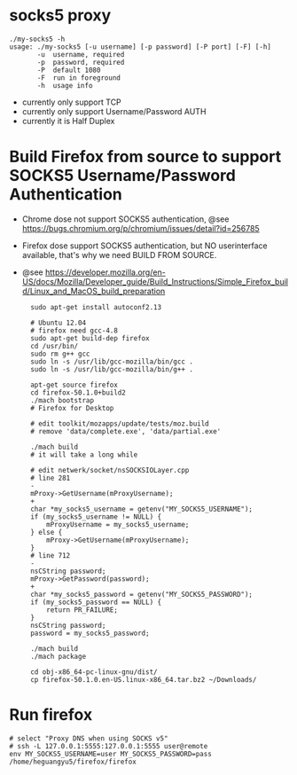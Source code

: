 # socks5 proxy

    ./my-socks5 -h
    usage: ./my-socks5 [-u username] [-p password] [-P port] [-F] [-h]
           -u  username, required
           -p  password, required
           -P  default 1080
           -F  run in foreground
           -h  usage info

- currently only support TCP
- currently only support Username/Password AUTH
- currently it is Half Duplex

# Build Firefox from source to support SOCKS5 Username/Password Authentication

- Chrome dose not support SOCKS5 authentication, @see https://bugs.chromium.org/p/chromium/issues/detail?id=256785
- Firefox dose support SOCKS5 authentication, but NO userinterface available, that's why we need BUILD FROM SOURCE.
- @see https://developer.mozilla.org/en-US/docs/Mozilla/Developer_guide/Build_Instructions/Simple_Firefox_build/Linux_and_MacOS_build_preparation

        sudo apt-get install autoconf2.13
    
        # Ubuntu 12.04
        # firefox need gcc-4.8
        sudo apt-get build-dep firefox
        cd /usr/bin/
        sudo rm g++ gcc
        sudo ln -s /usr/lib/gcc-mozilla/bin/gcc .
        sudo ln -s /usr/lib/gcc-mozilla/bin/g++ .

        apt-get source firefox
        cd firefox-50.1.0+build2
        ./mach bootstrap
        # Firefox for Desktop
    
        # edit toolkit/mozapps/update/tests/moz.build
        # remove 'data/complete.exe', 'data/partial.exe'
    
        ./mach build
        # it will take a long while
    
        # edit netwerk/socket/nsSOCKSIOLayer.cpp
        # line 281
        -
        mProxy->GetUsername(mProxyUsername);
        +
        char *my_socks5_username = getenv("MY_SOCKS5_USERNAME");
        if (my_socks5_username != NULL) {
            mProxyUsername = my_socks5_username;
        } else {
            mProxy->GetUsername(mProxyUsername);
        }
        # line 712
        -
        nsCString password;
        mProxy->GetPassword(password);
        +
        char *my_socks5_password = getenv("MY_SOCKS5_PASSWORD");
        if (my_socks5_password == NULL) {
            return PR_FAILURE;
        }
        nsCString password;
        password = my_socks5_password;
    
        ./mach build
        ./mach package
    
        cd obj-x86_64-pc-linux-gnu/dist/
        cp firefox-50.1.0.en-US.linux-x86_64.tar.bz2 ~/Downloads/

# Run firefox

    # select "Proxy DNS when using SOCKS v5"
    # ssh -L 127.0.0.1:5555:127.0.0.1:5555 user@remote
    env MY_SOCKS5_USERNAME=user MY_SOCKS5_PASSWORD=pass /home/heguangyu5/firefox/firefox
